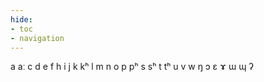 ```yaml
---
hide:
- toc
- navigation
---
```

a
aː
c
d
e
f
h
i
j
k
kʰ
l
m
n
o
p
pʰ
s
sʰ
t
tʰ
u
v
w
ŋ
ɔ
ɛ
ɤ
ɯ
ɰ
ʔ
